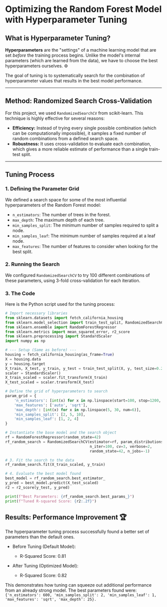 # Optimizing the Random Forest Model with Hyperparameter Tuning

## What is Hyperparameter Tuning?

**Hyperparameters** are the "settings" of a machine learning model that are set *before* the training process begins. Unlike the model's internal parameters (which are learned from the data), we have to choose the best hyperparameters ourselves. ⚙️

The goal of tuning is to systematically search for the combination of hyperparameter values that results in the best model performance.

---

## Method: Randomized Search Cross-Validation

For this project, we used `RandomizedSearchCV` from scikit-learn. This technique is highly effective for several reasons:

* **Efficiency:** Instead of trying every single possible combination (which can be computationally impossible), it samples a fixed number of random combinations from a defined search space.
* **Robustness:** It uses cross-validation to evaluate each combination, which gives a more reliable estimate of performance than a single train-test split.

---

## Tuning Process

### 1. Defining the Parameter Grid
We defined a search space for some of the most influential hyperparameters of the Random Forest model:

* `n_estimators`: The number of trees in the forest.
* `max_depth`: The maximum depth of each tree.
* `min_samples_split`: The minimum number of samples required to split a node.
* `min_samples_leaf`: The minimum number of samples required at a leaf node.
* `max_features`: The number of features to consider when looking for the best split.

### 2. Running the Search
We configured `RandomizedSearchCV` to try 100 different combinations of these parameters, using 3-fold cross-validation for each iteration.

### 3. The Code
Here is the Python script used for the tuning process:

```python
# Import necessary libraries
from sklearn.datasets import fetch_california_housing
from sklearn.model_selection import train_test_split, RandomizedSearchCV
from sklearn.ensemble import RandomForestRegressor
from sklearn.metrics import mean_squared_error, r2_score
from sklearn.preprocessing import StandardScaler
import numpy as np

# --- Setup (Same as before) ---
housing = fetch_california_housing(as_frame=True)
X = housing.data
y = housing.target
X_train, X_test, y_train, y_test = train_test_split(X, y, test_size=0.2, random_state=42)
scaler = StandardScaler()
X_train_scaled = scaler.fit_transform(X_train)
X_test_scaled = scaler.transform(X_test)

# Define the grid of hyperparameters to search
param_grid = {
    'n_estimators': [int(x) for x in np.linspace(start=100, stop=1200, num=12)],
    'max_features': ['auto', 'sqrt'],
    'max_depth': [int(x) for x in np.linspace(5, 30, num=6)],
    'min_samples_split': [2, 5, 10],
    'min_samples_leaf': [1, 2, 4]
}

# Instantiate the base model and the search object
rf = RandomForestRegressor(random_state=42)
rf_random_search = RandomizedSearchCV(estimator=rf, param_distributions=param_grid,
                                      n_iter=100, cv=3, verbose=2,
                                      random_state=42, n_jobs=-1)

# 3. Fit the search to the data
rf_random_search.fit(X_train_scaled, y_train)

# 4. Evaluate the best model found
best_model = rf_random_search.best_estimator_
y_pred = best_model.predict(X_test_scaled)
r2 = r2_score(y_test, y_pred)

print(f"Best Parameters: {rf_random_search.best_params_}")
print(f"Tuned R-squared Score: {r2:.2f}")
```

## Results: Performance Improvement 🏆

The hyperparameter tuning process successfully found a better set of parameters than the default ones.

* Before Tuning (Default Model):
    * R-Squared Score: 0.81

* After Tuning (Optimized Model):
    * R-Squared Score: 0.82

This demonstrates how tuning can squeeze out additional performance from an already strong model. The best parameters found were: ```{'n_estimators': 600, 'min_samples_split': 2, 'min_samples_leaf': 1, 'max_features': 'sqrt', 'max_depth': 25}.```